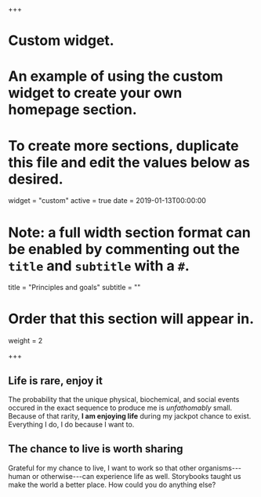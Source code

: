 +++
# Custom widget.
# An example of using the custom widget to create your own homepage section.
# To create more sections, duplicate this file and edit the values below as desired.
widget = "custom"
active = true
date = 2019-01-13T00:00:00

# Note: a full width section format can be enabled by commenting out the `title` and `subtitle` with a `#`.
title = "Principles and goals"
subtitle = ""

# Order that this section will appear in.
weight = 2

+++

## <i class="fas fa-gem" style="color:hsl(209, 100%, 50%)"></i> Life is rare, enjoy it

The probability that the unique physical, biochemical, and social events occured in the exact sequence to produce me is *unfathomably* small. Because of that rarity, **I am enjoying life** during my jackpot chance to exist. Everything I do, I do because I want to.

## <i class="fas fa-globe-africa" style="color:hsl(209, 100%, 50%)"></i> The chance to live is worth sharing

Grateful for my chance to live, I want to work so that other organisms---human or otherwise---can experience life as well. Storybooks taught us make the world a better place. How could you do anything else?